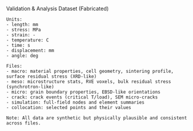 Validation & Analysis Dataset (Fabricated)

    Units:
    - length: mm
    - stress: MPa
    - strain: -
    - temperature: C
    - time: s
    - displacement: mm
    - angle: deg

    Files:
    - macro: material properties, cell geometry, sintering profile, surface residual stress (XRD-like)
    - meso: microstructure stats, RVE voxels, bulk residual stress (synchrotron-like)
    - micro: grain boundary properties, EBSD-like orientations
    - crack: crack events (critical T/load), SEM micro-cracks
    - simulation: full-field nodes and element summaries
    - collocation: selected points and their values

    Note: All data are synthetic but physically plausible and consistent across files.